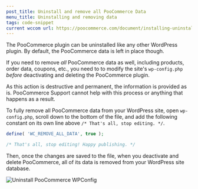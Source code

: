 ```yaml
---
post_title: Uninstall and remove all PooCommerce Data
menu_title: Uninstalling and removing data
tags: code-snippet
current wccom url: https://poocommerce.com/document/installing-uninstalling-poocommerce/#uninstalling-poocommerce
---
```


The PooCommerce plugin can be uninstalled like any other WordPress plugin. By default, the PooCommerce data is left in place though. 

If you need to remove *all* PooCommerce data as well, including products, order data, coupons, etc., you need to to modify the site's `wp-config.php` *before* deactivating and deleting the PooCommerce plugin.

As this action is destructive and permanent, the information is provided as is. PooCommerce Support cannot help with this process or anything that happens as a result. 

To fully remove all PooCommerce data from your WordPress site, open `wp-config.php`, scroll down to the bottom of the file, and add the following constant on its own line above `/* That's all, stop editing. */`.

```php
define( 'WC_REMOVE_ALL_DATA', true );

/* That's all, stop editing! Happy publishing. */ 
```

Then, once the changes are saved to the file, when you deactivate and delete PooCommerce, all of its data is removed from your WordPress site database.

![Uninstall PooCommerce WPConfig](https://poocommerce.com/wp-content/uploads/2020/03/uninstall_wocommerce_plugin_wpconfig.png)
